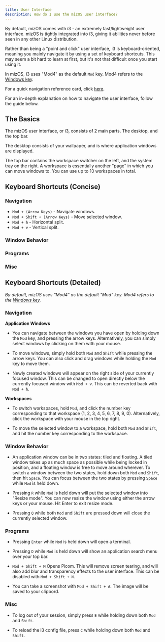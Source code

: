 ```yaml
---
title: User Interface
description: How do I use the mizOS user interface?
---
```


By default, mizOS comes with i3 - an extremely fast/lightweight user interface. mizOS is tightly integrated into i3, giving it abilities never before seen in any other Linux distribution.

Rather than being a "point and click" user interface, i3 is keyboard-oriented, meaning you mainly navigate it by using a set of keyboard shortcuts. This may seem a bit hard to learn at first, but it's not that difficult once you start using it.


In mizOS, i3 uses "Mod4" as the default `Mod` key. Mod4 refers to the [Windows key](https://cdsmythe.com/wp-content/uploads/2019/07/Insert-Windows-Key-Symbol.jpg).

For a quick navigation reference card, click [here](https://i3wm.org/docs/refcard.html).

For an in-depth explanation on how to navigate the user interface, follow the guide below.


## The Basics

The mizOS user interface, or i3, consists of 2 main parts. The desktop, and the top bar.

The desktop consists of your wallpaper, and is where application windows are displayed.

The top bar contains the workspace switcher on the left, and the system tray on the right. A workspace is essentially another "page" in which you can move windows to. You can use up to 10 workspaces in total.


## Keyboard Shortcuts (Concise)

### Navigation
- `Mod + (Arrow Keys)` - Navigate windows.
- `Mod + Shift + (Arrow Keys)` - Move selected window.
- `Mod + h` - Horizontal split.
- `Mod + v` - Vertical split.


### Window Behavior

### Programs

### Misc
## Keyboard Shortcuts (Detailed)

*By default, mizOS uses "Mod4" as the default "Mod" key. Mod4 refers to the [Windows key](https://cdsmythe.com/wp-content/uploads/2019/07/Insert-Windows-Key-Symbol.jpg).*


### Navigation

**Application Windows**

- You can navigate between the windows you have open by holding down the `Mod` key, and pressing the arrow keys. Alternatively, you can simply select windows by clicking on them with your mouse.

- To move windows, simply hold both `Mod` and `Shift` while pressing the arrow keys. You can also click and drag windows while holding the `Mod` key to move them.

- Newly created windows will appear on the right side of your currently focused window. This can be changed to open directly below the currently focused window with `Mod + v`. This can be reverted back with `Mod + h`.


**Workspaces**

- To switch workspaces, hold `Mod`, and click the number key corresponding to that workspace (1, 2, 3, 4, 5, 6, 7, 8, 9, 0). Alternatively, click the workspace with your mouse in the top right.

- To move the selected window to a workspace, hold both `Mod` and `Shift`, and hit the number key corresponding to the workspace.


### Window Behavior

- An application window can be in two states: tiled and floating. A tiled window takes up as much space as possible while being locked in position, and a floating window is free to move around wherever. To switch a window between the two states, hold down both `Mod` and `Shift`, then hit `Space`. You can focus between the two states by pressing `Space` while `Mod` is held down.

- Pressing `R` while `Mod` is held down will put the selected window into "Resize mode". You can now resize the window using either the arrow keys or your mouse. Hit Enter to exit resize mode.

- Pressing `Q` while both `Mod` and `Shift` are pressed down will close the currently selected window.


### Programs

- Pressing `Enter` while `Mod` is held down will open a terminal.

- Pressing `D` while `Mod` is held down will show an application search menu over your top bar.

- `Mod + Shift + M` Opens Picom. This will remove screen tearing, and will also add blur and transparency effects to the user interface. This can be disabled with `Mod + Shift + N`.

- You can take a screenshot with `Mod + Shift + A`. The image will be saved to your clipbord.


### Misc

- To log out of your session, simply press `E` while holding down both `Mod` and `Shift`.

- To reload the i3 config file, press `C` while holding down both `Mod` and `Shift`.
